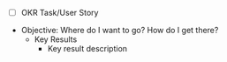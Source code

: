 - [ ] OKR Task/User Story

- Objective: Where do I want to go? How do I get there?
	- Key Results
		- Key result description
	